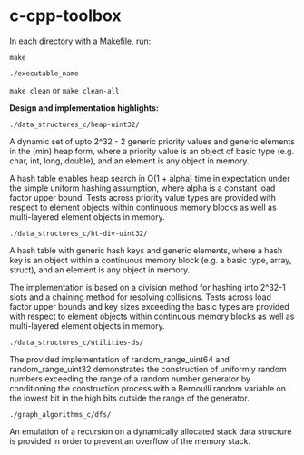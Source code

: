 # c-cpp-toolbox

In each directory with a Makefile, run:

`make`

`./executable_name`

`make clean` or `make clean-all`

**Design and implementation highlights:**

`./data_structures_c/heap-uint32/`

A dynamic set of upto 2^32 - 2 generic priority values and generic elements in the (min) heap form, where a priority value is an object of basic type (e.g. char, int, long, double), and an element is any object in memory.

A hash table enables heap search in O(1 + alpha) time in expectation under the simple uniform hashing assumption, where alpha is a constant load factor upper bound. Tests across priority value types are provided with respect to element objects within continuous memory blocks as well as multi-layered element objects in memory.

`./data_structures_c/ht-div-uint32/`

A hash table with generic hash keys and generic elements, where a hash key is an object within a continuous memory block (e.g. a basic type, array, struct), and an element is any object in memory. 

The implementation is based on a division method for hashing into 2^32-1 slots and a chaining method for resolving collisions. Tests across load factor upper bounds and key sizes exceeding the basic types are provided with respect to element objects within continuous memory blocks as well as multi-layered element objects in memory.

`./data_structures_c/utilities-ds/`

The provided implementation of random_range_uint64 and random_range_uint32 demonstrates the construction of uniformly random numbers exceeding the range of a random number generator by conditioning the construction process with a Bernoulli random variable on the lowest bit in the high bits outside the range of the generator.

`./graph_algorithms_c/dfs/`

An emulation of a recursion on a dynamically allocated stack data structure is provided in order to prevent an overflow of the memory stack.
